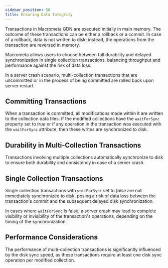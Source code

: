 ```yaml
---
sidebar_position: 50
title: Ensuring Data Integrity
---
```


Transactions in Macrometa GDN are executed initially in main memory. The outcome of these transactions can be either a rollback or a commit. In case of a rollback, data is not written to disk; instead, the operations from the transaction are reversed in memory.

Macrometa allows users to choose between full durability and delayed synchronization in single collection transactions, balancing throughput and performance against the risk of data loss.

In a server crash scenario, multi-collection transactions that are uncommitted or in the process of being committed are rolled back upon server restart.

## Committing Transactions

When a transaction is committed, all modifications made within it are written to the collection data files. If the modified collections have the `waitForSync` property set to _true_ or if any operation in the transaction was executed with the `waitForSync` attribute, then these writes are synchronized to disk.

## Durability in Multi-Collection Transactions

Transactions involving multiple collections automatically synchronize to disk to ensure both durability and consistency in case of a server crash.

## Single Collection Transactions

Single collection transactions with `waitForSync` set to _false_ are not immediately synchronized to disk, posing a risk of data loss between the transaction's commit and the subsequent delayed disk synchronization.

In cases where `waitForSync` is false, a server crash may lead to complete visibility or invisibility of the transaction's operations, depending on the timing of the synchronization.

## Performance Considerations

The performance of multi-collection transactions is significantly influenced by the disk sync speed, as these transactions require at least one disk sync operation per modified collection.
